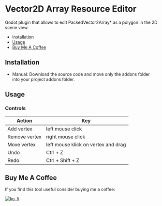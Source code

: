 # Vector2D Array Resource Editor
Godot plugin that allows to edit PackedVector2Array* as a polygon in the 2D scene view.

- [Installation](#installation)
- [Usage](#usage)
- [Buy Me A Coffee](#buy-me-a-coffee)

## Installation

- Manual: Download the source code and move only the addons folder into your project addons folder.

## Usage


### Controls

|Action|Key|
|-|-|
|Add vertex|left mouse click|
|Remove vertex|right mouse click|
|Move vertex|left mouse klick on vertex and drag|
|Undo|Ctrl + Z|
|Redo|Ctrl + Shift + Z|

## Buy Me A Coffee

If you find this tool useful consider buying me a coffee:

[![ko-fi](https://ko-fi.com/img/githubbutton_sm.svg)](https://ko-fi.com/romanmovchan)
